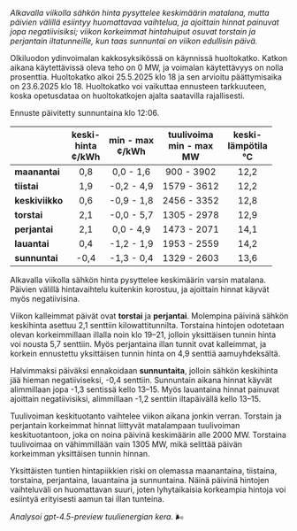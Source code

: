 *Alkavalla viikolla sähkön hinta pysyttelee keskimäärin matalana, mutta päivien välillä esiintyy huomattavaa vaihtelua, ja ajoittain hinnat painuvat jopa negatiivisiksi; viikon korkeimmat hintahuiput osuvat torstain ja perjantain iltatunneille, kun taas sunnuntai on viikon edullisin päivä.*

Olkiluodon ydinvoimalan kakkosyksikössä on käynnissä huoltokatko. Katkon aikana käytettävissä oleva teho on 0 MW, ja voimalan käytettävyys on nolla prosenttia. Huoltokatko alkoi 25.5.2025 klo 18 ja sen arvioitu päättymisaika on 23.6.2025 klo 18. Huoltokatko voi vaikuttaa ennusteen tarkkuuteen, koska opetusdataa on huoltokatkojen ajalta saatavilla rajallisesti.

Ennuste päivitetty sunnuntaina klo 12:06.

|          | keski-<br>hinta<br>¢/kWh | min - max<br>¢/kWh | tuulivoima<br>min - max<br>MW | keski-<br>lämpötila<br>°C |
|:-------------|:----------------:|:----------------:|:-------------:|:-------------:|
| **maanantai** | 0,8 | 0,0 - 1,6 | 900 - 3902 | 12,2 |
| **tiistai** | 1,9 | -0,2 - 4,9 | 1579 - 3612 | 12,2 |
| **keskiviikko** | 0,6 | -0,9 - 1,8 | 2456 - 3352 | 12,8 |
| **torstai** | 2,1 | -0,0 - 5,7 | 1305 - 2978 | 12,9 |
| **perjantai** | 2,1 | 0,0 - 4,9 | 1473 - 2071 | 14,1 |
| **lauantai** | 0,4 | -1,2 - 1,9 | 1953 - 2559 | 14,2 |
| **sunnuntai** | -0,4 | -1,3 - 0,4 | 1329 - 2603 | 13,6 |

Alkavalla viikolla sähkön hinta pysyttelee keskimäärin varsin matalana. Päivien välillä hintavaihtelu kuitenkin korostuu, ja ajoittain hinnat käyvät myös negatiivisina.

Viikon kalleimmat päivät ovat **torstai** ja **perjantai**. Molempina päivinä sähkön keskihinta asettuu 2,1 senttiin kilowattitunnilta. Torstaina hintojen odotetaan olevan korkeimmillaan illalla noin klo 19–21, jolloin yksittäisen tunnin hinta voi nousta 5,7 senttiin. Myös perjantaina illan tunnit ovat kalleimmat, ja korkein ennustettu yksittäisen tunnin hinta on 4,9 senttiä aamuyhdeksältä.

Halvimmaksi päiväksi ennakoidaan **sunnuntaita**, jolloin sähkön keskihinta jää hieman negatiiviseksi, -0,4 senttiin. Sunnuntain aikana hinnat käyvät alimmillaan jopa -1,3 sentissä kello 13–15. Myös lauantaina hinnat painuvat ajoittain negatiivisiksi, alimmillaan -1,2 senttiin iltapäivällä kello 13–15. 

Tuulivoiman keskituotanto vaihtelee viikon aikana jonkin verran. Torstain ja perjantain korkeimmat hinnat liittyvät matalampaan tuulivoiman keskituotantoon, joka on noina päivinä keskimäärin alle 2000 MW. Torstaina tuulivoimaa on vähimmillään vain 1305 MW, mikä selittää päivän korkeimman yksittäisen tunnin hinnan.

Yksittäisten tuntien hintapiikkien riski on olemassa maanantaina, tiistaina, torstaina, perjantaina, lauantaina ja sunnuntaina. Näinä päivinä hintojen vaihteluväli on huomattavan suuri, joten lyhytaikaisia korkeampia hintoja voi esiintyä erityisesti aamun tai illan tunteina.

*Analysoi gpt-4.5-preview tuulienergian kera.* 🌬️
